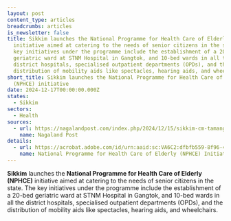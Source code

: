 ```yaml
---
layout: post
content_type: articles
breadcrumbs: articles
is_newsletter: false
title: Sikkim launches the National Programme for Health Care of Elderly (NPHCE)
  initiative aimed at catering to the needs of senior citizens in the state. The
  key initiatives under the programme include the establishment of a 20-bed
  geriatric ward at STNM Hospital in Gangtok, and 10-bed wards in all the
  district hospitals, specialised outpatient departments (OPDs), and the
  distribution of mobility aids like spectacles, hearing aids, and wheelchairs.
short_title: Sikkim launches the National Programme for Health Care of Elderly
  (NPHCE) initiative
date: 2024-12-17T00:00:00.000Z
states:
  - Sikkim
sectors:
  - Health
sources:
  - url: https://nagalandpost.com/index.php/2024/12/15/sikkim-cm-tamang-launches-healthcare-for-elderly-people/
    name: Nagaland Post
details:
  - url: https://acrobat.adobe.com/id/urn:aaid:sc:VA6C2:dfbfb559-8f96-4e27-b6f3-9e4d798d1c47
    name: National Programme for Health Care of Elderly (NPHCE) Initiative
---
```

**Sikkim** launches the **National Programme for Health Care of Elderly (NPHCE)** initiative aimed at catering to the needs of senior citizens in the state. The key initiatives under the programme include the establishment of a 20-bed geriatric ward at STNM Hospital in Gangtok, and 10-bed wards in all the district hospitals, specialised outpatient departments (OPDs), and the distribution of mobility aids like spectacles, hearing aids, and wheelchairs.[](https://acrobat.adobe.com/id/urn:aaid:sc:VA6C2:dfbfb559-8f96-4e27-b6f3-9e4d798d1c47)
